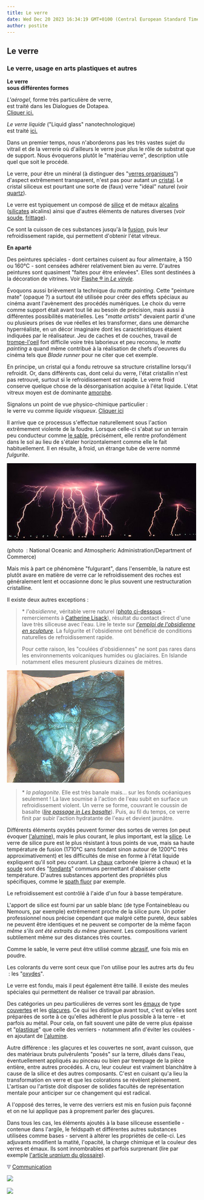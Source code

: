 ```yaml
---
title: Le verre
date: Wed Dec 20 2023 16:34:19 GMT+0100 (Central European Standard Time)
author: postite
---
```


## Le verre
### Le verre, usage en arts plastiques et autres
 **Le verre  
sous différentes formes**

_L'aérogel_, forme très particulière de verre,  
est traité dans les Dialogues de Dotapea.  
[Cliquer ici.](chap05aerogel.html)

_Le verre liquide_ ("Liquid glass" nanotechnologique)  
est traité [ici.](hitechliquidglass.html)

Dans un premier temps, nous n'aborderons pas les très vastes sujet du vitrail et de la verrerie où d'ailleurs le verre joue plus le rôle de substrat que de support. Nous évoquerons plutôt le "matériau verre", description utile quel que soit le procédé.

Le verre, pour être un minéral (à distinguer des "[verres organiques](uv.html#verre)") d'aspect extrêmement transparent, n'est pas pour autant un [cristal](cristal.html). Le cristal siliceux est pourtant une sorte de (faux) verre "idéal" naturel (voir [quartz](quartz.html)).

Le verre est typiquement un composé de [silice](silice.html) et de métaux [alcalins](alcali.html) ([silicates](silicate.html) alcalins) ainsi que d'autres éléments de natures diverses (voir [soude](soude.html), [frittage](frittage.html)).

Ce sont la cuisson de ces substances jusqu'à la [fusion](fusion.html), puis leur refroidissement rapide, qui permettent d'obtenir l'état vitreux.

**En aparté**

Des peintures spéciales - dont certaines cuisent au four alimentaire, à 150 ou 160°C - sont censées adhérer relativement bien au verre. D'autres peintures sont quasiment "faites pour être enlevées". Elles sont destinées à la décoration de vitrines. Voir [Flashe ® in _Le vinyle_](vinyle.html#flashe)_._

Évoquons aussi brièvement la technique du _matte painting_. Cette "peinture mate" (opaque ?) a surtout été utilisée pour créer des effets spéciaux au cinéma avant l'avènement des procédés numériques. Le choix du verre comme support était avant tout lié au besoin de précision, mais aussi à différentes possibilités matérielles. Les "_matte artists_" devaient partir d'une ou plusieurs prises de vue réelles et les transformer, dans une démarche hyperréaliste, en un décor imaginaire dont les caractéristiques étaient indiquées par le réalisateur. Jeu de caches et de couches, travail de [trompe-l'oeil](trompeloeil.html) fort difficile voire très laborieux et peu reconnu, le _matte painting_ a quand même contribué à la réalisation de chefs d'oeuvres du cinéma tels que _Blade runner_ pour ne citer que cet exemple.

En principe, un cristal qui a fondu retrouve sa structure cristalline lorsqu'il refroidit. Or, dans différents cas, dont celui du verre, l'état cristallin n'est pas retrouvé, surtout si le refroidissement est rapide. Le verre froid conserve quelque chose de la désorganisation acquise à l'état liquide. L'état vitreux moyen est de dominante [amorphe](amorphe.html).

Signalons un point de vue physico-chimique particulier :  
le verre vu comme _liquide visqueux_. [Cliquer ici](chap01liants.html#verreliquide)

Il arrive que ce processus s'effectue naturellement sous l'action extrêmement violente de la foudre. Lorsque celle-ci s'abat sur un terrain peu conducteur comme [le sable](sable.html), précisément, elle rentre profondément dans le sol au lieu de s'étaler horizontalement comme elle le fait habituellement. Il en résulte, à froid, un étrange tube de verre nommé _fulgurite_.

![](images/eclair3.jpg)

(photo  : National Oceanic and Atmospheric Administration/Department of Commerce)

Mais mis à part ce phénomène "fulgurant", dans l'ensemble, la nature est plutôt avare en matière de verre car le refroidissement des roches est généralement lent et occasionne donc le plus souvent une restructuration cristalline.

Il existe deux autres exceptions :

> \* _l'obsidienne_, véritable verre naturel ([photo ci-dessous](verre.html#obsidienne) - remerciements à [Catherine Lisack](quinoussommes.html#catherinelisack)), résultat du contact direct d'une lave très siliceuse avec l'eau. Lire le texte sur _[l'emploi de l'obsidienne en sculpture](autrespierresign.html#obsidienne)_. La fulgurite et l'obsidienne ont bénéficié de conditions naturelles de refroidissement rapide.
> 
> Pour cette raison, les "coulées d'obsidiennes" ne sont pas rares dans les environnements volcaniques humides ou glaciaires. En Islande notamment elles mesurent plusieurs dizaines de mètres.

[![](images/obsidiennevw.jpg)](verre.html#obsidiennetxt)

> \* _la palagonite_. Elle est très banale mais... sur les fonds océaniques seulement ! La lave soumise à l'action de l'eau subit en surface un refroidissement violent. Un verre se forme, couvrant le coussin de basalte (_[lire passage in Les basalte](basalte.html#coussinsbasalte)_). Puis, au fil du temps, ce verre finit par subir l'action hydratante de l'eau et devient jaunâtre.

Différents éléments oxydés peuvent former des sortes de verres (on peut évoquer [l'alumine](alumine.html)), mais le plus courant, le plus important, est la [silice](silice.html). Le verre de silice pure est le plus résistant à tous points de vue, mais sa haute température de fusion (1710°C sans fondant sinon autour de 1200°C très approximativement) et les difficultés de mise en forme à l'état liquide expliquent qu'il soit peu courant. La [chaux](chaux.html) carbonée (pierre à chaux) et la [soude](soude.html) sont des "[fondants](fondant.html)" communs permettant d'abaisser cette température. D'autres substances apportent des propriétés plus spécifiques, comme le [spath fluor](spath.html) par exemple.

Le refroidissement est contrôlé à l'aide d'un four à basse température.

L'apport de silice est fourni par un sable blanc (de type Fontainebleau ou Nemours, par exemple) extrêmement proche de la silice pure. Un potier professionnel nous précise cependant que malgré cette pureté, deux sables ne peuvent être identiques et ne peuvent se comporter de la même façon _même s'ils ont été extraits du même gisement_. Les compositions varient subtilement même sur des distances très courtes.

Comme le sable, le verre peut être utilisé comme [abrasif](abrasifs.html), une fois mis en poudre.

Les colorants du verre sont ceux que l'on utilise pour les autres arts du feu  : les "[oxydes](oxydes.html)".

Le verre est fondu, mais il peut également être taillé. Il existe des meules spéciales qui permettent de réaliser ce travail par abrasion.

Des catégories un peu particulières de verres sont les [émaux](email.html) de type [couvertes](couverte.html) et les [glaçures](glacure.html). Ce qui les distingue avant tout, c'est qu'elles sont préparées de sorte à ce qu'elles adhèrent le plus possible à la terre - et parfois au métal. Pour cela, on fait souvent une pâte de verre plus épaisse et "[plastique](plastique.html)" que celle des verriers - notamment afin d'éviter les coulées - en ajoutant de [l'alumine](alumine.html).

Autre différence : les glaçures et les couvertes ne sont, avant cuisson, que des matériaux bruts pulvérulents "posés" sur la terre, dilués dans l'eau, éventuellement appliqués au pinceau ou bien par trempage de la pièce entière, entre autres procédés. A cru, leur couleur est vraiment blanchâtre à cause de la silice et des autres composants. C'est en cuisant qu'a lieu la transformation en verre et que les colorations se révèlent pleinement. L'artisan ou l'artiste doit disposer de solides facultés de représentation mentale pour anticiper sur ce changement qui est radical.

A l'opposé des terres, le verre des verriers est mis en fusion puis façonné et on ne lui applique pas à proprement parler des glaçures.

Dans tous les cas, les éléments ajoutés à la base siliceuse essentielle - contenue dans l'argile, le feldspath et différentes autres substances utilisées comme bases - servent à altérer les propriétés de celle-ci. Les adjuvants modifient la matité, l'opacité, la charge chimique et la couleur des verres et émaux. Ils sont innombrables et parfois surprenant (lire par exemple [l'article _uranium_ du glossaire](uranium.html)).



![](images/flechebas.gif) [Communication](http://www.artrealite.com/annonceurs.htm) 

[![](https://cbonvin.fr/sites/regie.artrealite.com/visuels/campagne1.png)](index-2.html#20131014)

![](https://cbonvin.fr/sites/regie.artrealite.com/visuels/campagne2.png)